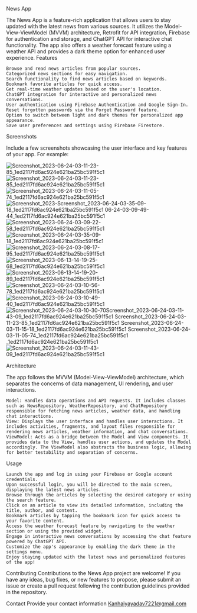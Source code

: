 News App

The News App is a feature-rich application that allows users to stay updated with the latest news from various sources. It utilizes the Model-View-ViewModel (MVVM) architecture, Retrofit for API integration, Firebase for authentication and storage, and ChatGPT API for interactive chat functionality. The app also offers a weather forecast feature using a weather API and provides a dark theme option for enhanced user experience.
Features

    Browse and read news articles from popular sources.
    Categorized news sections for easy navigation.
    Search functionality to find news articles based on keywords.
    Bookmark favorite articles for quick access.
    Get real-time weather updates based on the user's location.
    ChatGPT integration for interactive and personalized news conversations.
    User authentication using Firebase Authentication and Google Sign-In.
    Reset forgotten passwords via the Forget Password feature.
    Option to switch between light and dark themes for personalized app appearance.
    Save user preferences and settings using Firebase Firestore.

Screenshots

Include a few screenshots showcasing the user interface and key features of your app. For example:



![Screenshot_2023-06-24-03-11-23-85_1ed2117fd6ac924e621ba25bc591f5c1](https://github.com/jester-sys/DailyNews-App/assets/115554090/5d15e15f-1610-4494-9da1-4fc7ff4a6771)
![Screenshot_2023-06-24-03-11-23-85_1ed2117fd6ac924e621ba25bc591f5c1](https://github.com/jester-sys/DailyNews-App/assets/115554090/b69d1f14-fcfb-4bdb-a2d7-cb9859cb91d0)
![Screenshot_2023-06-24-03-11-05-74_1ed2117fd6ac924e621ba25bc591f5c1](https://github.com/jester-sys/DailyNews-App/assets/115554090/798e3624-6fea-4fe7-ab90-4a02b56163dc)
![Screenshot_2023-![Screenshot_2023-06-24-03-35-09-18_1ed2117fd6ac924e621ba25bc591f5c1](https://github.com/jester-sys/DailyNews-App/assets/115554090/b0c1f51c-7855-4a9d-a8b3-fa207a399bbf)
06-24-03-09-49-44_1ed2117fd6ac924e621ba25bc591f5c1](https://github.com/jester-sys/DailyNews-App/assets/115554090/bed52e1a-6e10-4b28-b670-67305e1ef57a)
![Screenshot_2023-06-24-03-09-22-58_1ed2117fd6ac924e621ba25bc591f5c1](https://github.com/jester-sys/DailyNews-App/assets/115554090/b8513b05-a468-4024-a80d-4761bfeb5c85)
![Screenshot_2023-06-24-03-35-09-18_1ed2117fd6ac924e621ba25bc591f5c1](https://github.com/jester-sys/DailyNews-App/assets/115554090/d08c6503-20ed-49f7-bfa5-6cc5265a3f74)
![Screenshot_2023-06-24-03-08-17-95_1ed2117fd6ac924e621ba25bc591f5c1](https://github.com/jester-sys/DailyNews-App/assets/115554090/a9c5e43b-c621-46ee-9f3c-aad843f64474)
![Screenshot_2023-06-13-14-19-25-68_1ed2117fd6ac924e621ba25bc591f5c1](https://github.com/jester-sys/DailyNews-App/assets/115554090/be31762d-cb40-40f7-8214-9ec72e5da681)
![Screenshot_2023-06-13-14-19-20-89_1ed2117fd6ac924e621ba25bc591f5c1](https://github.com/jester-sys/DailyNews-App/assets/115554090/27d6c6a4-3ff3-4620-a604-90fb3d14513d)
![Screenshot_2023-06-24-03-10-56-78_1ed2117fd6ac924e621ba25bc591f5c1](https://github.com/jester-sys/DailyNews-App/assets/115554090/d327a672-8539-4f78-82a1-ef1a032248e4)
![Screenshot_2023-06-24-03-10-49-40_1ed2117fd6ac924e621ba25bc591f5c1](https://github.com/jester-sys/DailyNews-App/assets/115554090/bea27220-775f-4b96-af5d-a066ea0a51b6)
![Screenshot_2023-06-24-03-10-30-70![Screenshot_2023-06-24-03-11-43-09_1ed2117fd6ac924e621ba25bc591f5c1](https://github.com/jester-sys/DailyNews-App/assets/115554090/d80859e3-dced-4927-893c-98118651247a)
![Screenshot_2023-06-24-03-11-23-85_1ed2117fd6ac924e621ba25bc591f5c1](https://github.com/jester-sys/DailyNews-App/assets/115554090/75c4f100-3ca0-4ba1-b89b-b3baaac7cc86)
![Screenshot_2023-06-24-03-11-15-18_1ed2117fd6ac924e621ba25bc591f5c1](https://github.com/jester-sys/DailyNews-App/assets/115554090/ce7fa067-3ca3-4cbb-8a9e-7661701afb3c)
![Screenshot_2023-06-24-03-11-05-74_1ed2117fd6ac924e621ba25bc591f5c1](https://github.com/jester-sys/DailyNews-App/assets/115554090/d6052564-4a0c-40fc-b9b4-d41a8ea589e0)
_1ed2117fd6ac924e621ba25bc591f5c1](https://github.com/jester-sys/DailyNews-App/assets/115554090/9d7bed56-482c-4761-89de-7392986e090a)
![Screenshot_2023-06-24-03-11-43-09_1ed2117fd6ac924e621ba25bc591f5c1](https://github.com/jester-sys/DailyNews-App/assets/115554090/de2e86cd-af7f-42a9-9afa-dfd85316cd35)


Architecture

The app follows the MVVM (Model-View-ViewModel) architecture, which separates the concerns of data management, UI rendering, and user interactions.

    Model: Handles data operations and API requests. It includes classes such as NewsRepository, WeatherRepository, and ChatRepository responsible for fetching news articles, weather data, and handling chat interactions.
    View: Displays the user interface and handles user interactions. It includes activities, fragments, and layout files responsible for rendering news articles, weather information, and chat conversations.
    ViewModel: Acts as a bridge between the Model and View components. It provides data to the View, handles user actions, and updates the Model accordingly. The ViewModel also abstracts the business logic, allowing for better testability and separation of concerns.

Usage

    Launch the app and log in using your Firebase or Google account credentials.
    Upon successful login, you will be directed to the main screen, displaying the latest news articles.
    Browse through the articles by selecting the desired category or using the search feature.
    Click on an article to view its detailed information, including the title, author, and content.
    Bookmark articles by tapping the bookmark icon for quick access to your favorite content.
    Access the weather forecast feature by navigating to the weather section or using the provided widget.
    Engage in interactive news conversations by accessing the chat feature powered by ChatGPT API.
    Customize the app's appearance by enabling the dark theme in the settings menu.
    Enjoy staying updated with the latest news and personalized features of the app!

Contributing
Contributions to the News App project are welcome! If you have any ideas, bug fixes, or new features to propose, please submit an issue or create a pull request following the contribution guidelines provided in the repository.

Contact
Provide your contact information Kanhaiyayadav7221@gmail.com
